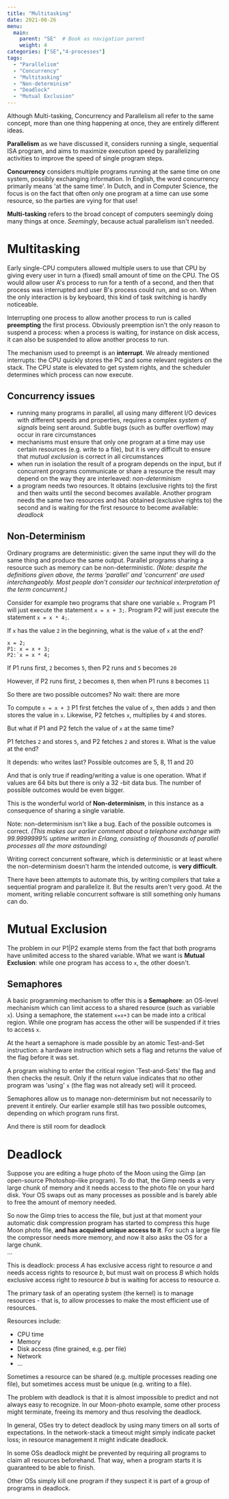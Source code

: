 ```yaml
---
title: "Multitasking"
date: 2021-08-26
menu:
  main:
    parent: "SE"  # Book as navigation parent
    weight: 4
categories: ["SE","4-processes"]
tags:
  - "Parallelism"
  - "Concurrency"
  - "Multitasking"
  - "Non-determinism"
  - "Deadlock"
  - "Mutual Exclusion"
---
```

Although Multi-tasking, Concurrency and Parallelism all refer to the same concept, more than one thing happening at once, they are entirely different ideas.

**Parallelism** as we have discussed it, considers running a single, sequential ISA program, and aims to maximize execution speed by parallelizing activities to improve the speed of single program steps.

**Concurrency** considers multiple programs running at the same time on one system, possibly exchanging information. In English, the word concurrency primarily means 'at the same time'. In Dutch, and in Computer Science, the focus is on the fact that often only one program at a time can use some resource, so the parties are vying for that use!

**Multi-tasking** refers to the broad concept of computers seemingly doing many things at once. *Seemingly*, because actual parallelism isn't needed.

# Multitasking

Early single-CPU computers allowed multiple users to use that CPU by giving every user in turn a (fixed) small amount of time on the CPU. The OS would allow user A's process to run for a tenth of a second, and then that process was interrupted and user B's process could run, and so on. When the only interaction is by keyboard, this kind of task switching is hardly noticeable.

Interrupting one process to allow another process to run is called **preempting** the first process. Obviously preemption isn't the only reason to suspend a process: when a process is waiting, for instance on disk access, it can also  be suspended to allow another process to run.

The mechanism used to preempt is an **interrupt**. We already mentioned interrupts: the CPU  quickly stores the PC and some relevant registers on the stack. The CPU state is elevated to get system rights, and the scheduler determines which process can now execute. 

## Concurrency issues

* running many programs in parallel, all using many different I/O devices with different speeds and properties, requires a complex *system of signals* being sent around. Subtle bugs (such as buffer overflow) may occur in rare circumstances 
* mechanisms must ensure that only one program at a time may use certain resources (e.g. write to a file), but it is very difficult to ensure that *mutual exclusion* is correct in all circumstances
* when run in isolation the result of a program depends on the input, but if concurrent programs communicate or share a resource the result may depend on the way they are interleaved: *non-determinism*
* a program needs two resources. It obtains (exclusive rights to) the first and then waits until the second becomes available. Another program needs the same two resources and has obtained (exclusive rights to) the second and is waiting for the first resource to become available: *deadlock*

## Non-Determinism

Ordinary programs are deterministic: given the same input they will do the same thing and produce the same output. Parallel programs sharing a resource such as memory can be non-deterministic. *(Note: despite the definitions given above, the terms 'parallel' and 'concurrent' are used interchangeably. Most people don't consider our technical interpretation of the term concurrent.)*

Consider for example two programs that share one variable `x`. Program P1 will just execute the statement `x = x + 3;`. Program P2 will just execute the statement `x = x * 4;`.

If `x` has the value `2` in the beginning, what is the value of `x` at the end?

```
x = 2;
P1: x = x + 3;
P2:`x = x * 4;
```

If P1 runs first, `2` becomes `5`, then P2 runs and `5` becomes `20`

However, if P2 runs first, `2` becomes `8`, then when P1 runs `8` becomes `11`

So there are two possible outcomes? No wait: there are more

To compute `x = x + 3` P1 first fetches the value of `x`, then adds `3` and then stores the value in `x`. Likewise, P2 fetches `x`, multiplies by `4` and stores.

But what if P1 and P2 fetch the value of `x` at the same time?

P1 fetches `2` and stores `5`, and P2 fetches `2` and stores `8`. What is the value at the end?

It depends: who writes last? Possible outcomes are 5, 8, 11 and 20

And that is only true if reading/writing a value is one operation. What if values are 64 bits but there is only a 32 -bit data bus. The number of possible outcomes would be even bigger.

This is the wonderful world of **Non-determinism**, in this instance as a consequence of sharing a single variable.

Note: non-determinism isn't like a bug. Each of the possible outcomes is correct. *(This makes our earlier comment about a telephone exchange with 99.9999999% uptime written in Erlang, consisting of thousands of parallel processes all the more astounding)*

Writing correct concurrent software, which is deterministic or at least where the non-determinism doesn't harm the intended outcome, is **very difficult**. 

There have been attempts to automate this, by writing compilers that take a sequential program and parallelize it. But the results aren't very good. At the moment, writing reliable concurrent software is still something only humans can do.

# Mutual Exclusion 

The problem in our P1|P2 example stems from the fact that both programs have unlimited access to the shared variable. What we want is **Mutual Exclusion**: while one program has access to `x`, the other doesn't.

## Semaphores

A basic programming mechanism to offer this is a **Semaphore**: an OS-level mechanism which can limit access to a shared resource (such as variable `x`). Using a semaphore, the statement `x=x+3` can be made into a critical region. While one program has access the other will be suspended if it tries to access `x`.

At the heart a semaphore is made possible by an atomic Test-and-Set instruction: a hardware instruction which sets a flag and returns the value of the flag before it was set.

A program wishing to enter the critical region 'Test-and-Sets' the flag and then checks the result. Only if the return value indicates that no other program was 'using' `x` (the flag was not already set) will it proceed.

Semaphores allow us to manage non-determinism but not necessarily to prevent it entirely. Our earlier example still has two possible outcomes, depending on which program runs first.

And there is still room for deadlock

# Deadlock

Suppose you are editing a huge photo of the Moon using the Gimp (an open-source Photoshop-like program). To do that, the Gimp needs a very large chunk of memory and it needs access to the photo file on your hard disk. Your OS swaps out as many processes as possible and is barely able to free the amount of memory needed. 

So now the Gimp tries to access the file, but just at that moment your automatic disk compression program has started to compress this huge Moon photo file, **and has acquired unique access to it**. For such a large file the compressor needs more memory, and now it also asks the OS for a large chunk.  
...

This is deadlock: process *A* has exclusive access right to resource *a* and needs access rights to resource *b*, but must wait on process *B* which holds exclusive access right to resource *b* but is waiting for access to resource *a*.

The primary task of an operating system (the kernel) is to manage resources - that is, to allow processes to make the most efficient use of resources.

Resources include:

* CPU time
* Memory
* Disk access (fine grained, e.g. per file)
* Network
* ...

Sometimes a resource can be shared (e.g. multiple processes reading one file), but sometimes access must be unique (e.g. writing to a file).

The problem with deadlock is that it is almost impossible to predict and not always easy to recognize. In our Moon-photo example, some other process might terminate, freeing its memory and thus resolving the deadlock.

In general, OSes try to detect deadlock by using many timers on all sorts of expectations. In the network-stack a timeout might simply indicate packet loss; in resource management it might indicate deadlock.

In some OSs deadlock might be prevented by requiring all programs to claim all resources beforehand. That way, when a program starts it is guaranteed to be able to finish.

Other OSs simply kill one program if they suspect it is part of a group of programs in deadlock.



